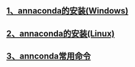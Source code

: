## [1、annaconda的安装(Windows)](./annaconda的安装(Windows))
## [2、annaconda的安装(Linux)](./annaconda的安装(Linux))
## [3、annconda常用命令](./annaconda常用命令)
